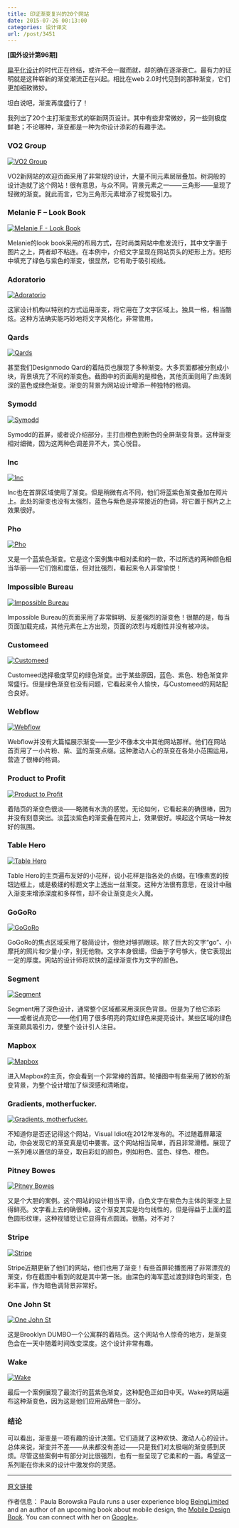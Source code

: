 ```yaml
---
title: 印证渐变复兴的20个网站
date: 2015-07-26 00:13:00
categories: 设计译文
url: /post/3451
---
```


**[国外设计第96期]**

[扁平化设计](http://designmodo.com/flat-design-principles/)的时代正在终结，或许不会一蹴而就，却的确在逐渐衰亡。最有力的证明就是这种崭新的渐变潮流正在兴起。相比在web 2.0时代见到的那种渐变，它们更加细致微妙。

坦白说吧，渐变再度盛行了！

我列出了20个主打渐变形式的崭新网页设计。其中有些非常微妙，另一些则极度鲜艳；不论哪种，渐变都是一种为你设计添彩的有趣手法。

### VO2 Group

[![VO2 Group](http://designmodo.com/wp-content/uploads/2015/07/1.jpg)](http://vo2-group.com/en)

VO2新网站的欢迎页面采用了非常规的设计，大量不同元素层层叠加。树洞般的设计造就了这个网站！很有意思，与众不同。背景元素之一——三角形——呈现了轻微的渐变。就此而言，它为三角形元素增添了视觉吸引力。

### Melanie F – Look Book

[![Melanie F - Look Book](http://designmodo.com/wp-content/uploads/2015/07/2.jpg)](http://melanie-f.com/en/)

Melanie的look book采用的布局方式，在时尚类网站中愈发流行，其中文字置于图片之上，两者却不粘连。在本例中，介绍文字呈现在网站页头的矩形上方。矩形中填充了绿色与紫色的渐变，很显然，它有助于吸引视线。

### Adoratorio

[![Adoratorio](http://designmodo.com/wp-content/uploads/2015/07/3.jpg)](http://www.adoratorio.com/)

这家设计机构以特别的方式运用渐变，将它用在了文字区域上。独具一格，相当酷炫。这种方法确实能巧妙地将文字风格化，非常管用。

### Qards

[![Qards](http://designmodo.com/wp-content/uploads/2015/07/4.jpg)](http://designmodo.com/qards/)

甚至我们Designmodo Qard的着陆页也展现了多种渐变。大多页面都被分割成小块，背景填充了不同的渐变色。截图中的页面用的是橙色，其他页面则用了由浅到深的蓝色或绿色渐变。渐变的背景为网站设计增添一种独特的格调。

### Symodd

[![Symodd](http://designmodo.com/wp-content/uploads/2015/07/5.jpg)](http://www.symodd.com/)

Symodd的首屏，或者说介绍部分，主打由橙色到粉色的全屏渐变背景。这种渐变相对细微，因为这两种色调差异不大，赏心悦目。

### Inc

[![Inc](http://designmodo.com/wp-content/uploads/2015/07/6.jpg)](https://sendtoinc.com/)

Inc也在首屏区域使用了渐变。但是稍微有点不同，他们将蓝紫色渐变叠加在照片上。此处的渐变也没有太强烈，蓝色与紫色是非常接近的色调，将它置于照片之上效果很好。

### Pho

[![Pho](http://designmodo.com/wp-content/uploads/2015/07/7.jpg)](http://pho.madebysource.com/)

又是一个蓝紫色渐变。它是这个案例集中相对柔和的一款，不过所选的两种颜色相当华丽——它们饱和度低，但对比强烈，看起来令人非常愉悦！

### Impossible Bureau

[![Impossible Bureau](http://designmodo.com/wp-content/uploads/2015/07/8.jpg)](http://www.impossible-bureau.com/)

Impossible Bureau的页面采用了非常鲜明、反差强烈的渐变色！很酷的是，每当页面加载完成，其他元素在上方出现，页面的浓烈与戏剧性并没有被冲淡。

### Customeed

[![Customeed](http://designmodo.com/wp-content/uploads/2015/07/9.jpg)](https://www.customeed.com/)

Customeed选择极度罕见的绿色渐变。出于某些原因，蓝色、紫色、粉色渐变非常盛行。但是绿色渐变也没有问题，它看起来令人愉快，与Customeed的网站配合良好。

### Webflow

[![Webflow](http://designmodo.com/wp-content/uploads/2015/07/10.jpg)](https://webflow.com/)

Webflow并没有大篇幅展示渐变——至少不像本文中其他网站那样。他们在网站首页用了一小片粉、紫、蓝的渐变点缀。这种激动人心的渐变在各处小范围运用，营造了很棒的格调。

### Product to Profit

[![Product to Profit](http://designmodo.com/wp-content/uploads/2015/07/11.jpg)](https://masterclass.bumpsale.co/)

着陆页的渐变色很淡——略微有水洗的感觉。无论如何，它看起来的确很棒，因为并没有刻意突出。淡蓝淡紫色的渐变叠在照片上，效果很好。唤起这个网站一种友好的氛围。

### Table Hero

[![Table Hero](http://designmodo.com/wp-content/uploads/2015/07/12.jpg)](http://tablehero.com/)

Table Hero的主页遍布友好的小花样，说小花样是指各处的点缀。在1像素宽的按钮边框上，或是极细的标题文字上透出一丝渐变。这种方法很有意思，在设计中融入渐变来增添深度和多样性，却不会让渐变走火入魔。

### GoGoRo

[![GoGoRo](http://designmodo.com/wp-content/uploads/2015/07/13.jpg)](http://www.gogoro.com)

GoGoRo的焦点区域采用了极简设计，但绝对够抓眼球。除了巨大的文字“go”、小摩托的照片和少量小字，别无他物。文字本身很细，但由于字号够大，使它表现出一定的厚度。网站的设计师将欢快的蓝绿渐变作为文字的颜色。

### Segment

[![Segment](http://designmodo.com/wp-content/uploads/2015/07/14.jpg)](https://segment.com/redshift)

Segment用了深色设计，通常整个区域都采用深灰色背景。但是为了给它添彩——或者说点亮它——他们用了很多明亮的霓虹绿色来提亮设计。某些区域的绿色渐变颇具吸引力，使整个设计引人注目。

### Mapbox

[![Mapbox](http://designmodo.com/wp-content/uploads/2015/07/15.jpg)](https://www.mapbox.com/)

进入Mapbox的主页，你会看到一个非常棒的首屏。轮播图中有些采用了微妙的渐变背景，为整个设计增加了纵深感和清晰度。

### Gradients, motherfucker.

[![Gradients, motherfucker.](http://designmodo.com/wp-content/uploads/2015/07/16.jpg)](http://gradientsmotherfucker.com/)

不知道你是否还记得这个网站，Visual Idiot在2012年发布的。不过随着屏幕滚动，你会发现它的渐变真是切中要害。这个网站相当简单，而且非常滑稽。展现了一系列难以置信的渐变，取自彩虹的颜色，例如粉色、蓝色、绿色、橙色。

### Pitney Bowes

[![Pitney Bowes](http://designmodo.com/wp-content/uploads/2015/07/17.jpg)](http://www.pitneybowes.com/us)

又是个大胆的案例。这个网站的设计相当平滑，白色文字在紫色为主体的渐变上显得鲜亮。文字看上去的确很棒。这个渐变其实是均匀线性的，但是得益于上面的蓝色圆形纹理，这种视错觉让它显得有点圆润。很酷，对不对？

### Stripe

[![Stripe](http://designmodo.com/wp-content/uploads/2015/07/18.jpg)](https://stripe.com/)

Stripe近期更新了他们的网站，他们也用了渐变！有些首屏轮播图用了非常漂亮的渐变，你在截图中看到的就是其中第一张。由深色的海军蓝过渡到绿色的渐变，色彩丰富，作为暗色调背景非常好。

### One John St

[![One John St](http://designmodo.com/wp-content/uploads/2015/07/19.jpg)](http://onejohnst.com/)

这是Brooklyn DUMBO一个公寓群的着陆页。这个网站令人惊奇的地方，是渐变色会在一天中随着时间改变深度。这个设计非常有趣。

### Wake

[![Wake](http://designmodo.com/wp-content/uploads/2015/07/20.jpg)](http://wake.io/)

最后一个案例展现了最流行的蓝紫色渐变，这种配色正如日中天。Wake的网站遍布这种渐变色，因为这是他们应用品牌色一部分。

### 结论

可以看出，渐变是一项有趣的设计决策。它们造就了这种欢快、激动人心的设计。总体来说，渐变并不差——从来都没有差过——只是我们对太极端的渐变感到厌烦。尽管这些案例中有部分对比很强烈，也有一些呈现了它柔和的一面。希望这一系列能在你未来的设计中激发你的灵感。

---

[原文链接](http://designmodo.com/websites-gradients/)

作者信息：
Paula Borowska
Paula runs a user experience blog [BeingLimited](http://beinglimited.com/) and an author of an upcoming book about mobile design, the [Mobile Design Book](http://www.mobiledesignbook.com/). You can connect with her on [Google+](https://plus.google.com/+PaulaBorowska?rel=author).